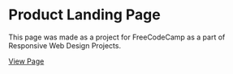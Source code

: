 # Product Landing Page
This page was made as a project for FreeCodeCamp as a part of Responsive Web Design Projects.

[View Page](https://minm333.github.io/product-landing-page-fcc/)

